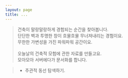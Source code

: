 ```yaml
---
layout: page
title: ...
---
```


> 건축이 말랑말랑하게 경험되는 순간을 찾아봅니다.<br/>
> 단단한 벽과 투명한 창이 흐물흐물 무너져내리는 경험이요.<br/>
> 무한한 가변성을 가진 파워파워 공간이요.<br/><br/>
> 오늘날의 건축적 모험에 관한 자료를 만들고요.<br/>
> 모아모아 서버에다가 문서화를 합니다. <br/>

> + 주관적 동선 탐색하기.<br/> 
